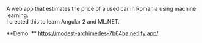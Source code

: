 A web app that estimates the price of a used car in Romania using machine learning. </br>
I created this to learn Angular 2 and ML.NET. </br>

**Demo: ** https://modest-archimedes-7b64ba.netlify.app/
